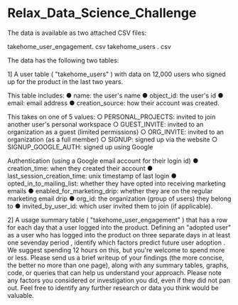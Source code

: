 # Relax_Data_Science_Challenge

The data is available as two attached CSV files:

takehome_user_engagement. csv
takehome_users . csv

The data has the following two tables:

1] A user table ( "takehome_users" ) with data on 12,000 users who signed up for the product in the last two years. 

This table includes:
● name: the user's name
● object_id: the user's id
● email: email address
● creation_source: how their account was created. 

This takes on one of 5 values:
○ PERSONAL_PROJECTS: invited to join another user's
personal workspace
○ GUEST_INVITE: invited to an organization as a guest
(limited permissions)
○ ORG_INVITE: invited to an organization (as a full member)
○ SIGNUP: signed up via the website
○ SIGNUP_GOOGLE_AUTH: signed up using Google

Authentication (using a Google email account for their login
id)
● creation_time: when they created their account
● last_session_creation_time: unix timestamp of last login
● opted_in_to_mailing_list: whether they have opted into receiving
marketing emails
● enabled_for_marketing_drip: whether they are on the regular
marketing email drip
● org_id: the organization (group of users) they belong to
● invited_by_user_id: which user invited them to join (if applicable).


2] A usage summary table ( "takehome_user_engagement" ) that has a row for each day
that a user logged into the product.
Defining an "adopted user" as a user who has logged into the product on three separate
days in at least one sevenday
period , identify which factors predict future user
adoption .
We suggest spending 12
hours on this, but you're welcome to spend more or less.
Please send us a brief writeup of your findings (the more concise, the better no
more
than one page), along with any summary tables, graphs, code, or queries that can help
us understand your approach. Please note any factors you considered or investigation
you did, even if they did not pan out. Feel free to identify any further research or data
you think would be valuable.
